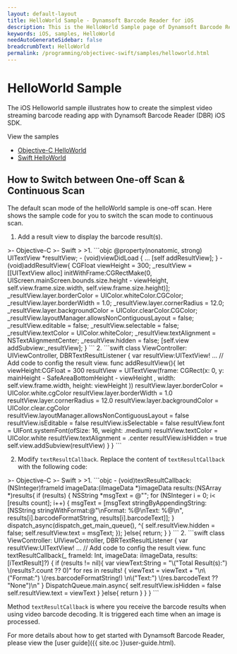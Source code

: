 ```yaml
---
layout: default-layout
title: HelloWorld Sample - Dynamsoft Barcode Reader for iOS
description: This is the HelloWorld Sample page of Dynamsoft Barcode Reader for iOS SDK.
keywords: iOS, samples, HelloWorld
needAutoGenerateSidebar: false
breadcrumbText: HelloWorld
permalink: /programming/objectivec-swift/samples/helloworld.html
---
```


# HelloWorld Sample

The iOS Helloworld sample illustrates how to create the simplest video streaming barcode reading app with Dynamsoft Barcode Reader (DBR) iOS SDK.

View the samples

- <a href="https://github.com/Dynamsoft/barcode-reader-mobile-samples/tree/main/ios/Objective-C/HelloWorldObjC/" target="_blank">Objective-C HelloWorld</a>
- <a href="https://github.com/Dynamsoft/barcode-reader-mobile-samples/tree/main/ios/Swift/HelloWorldSwift/" target="_blank">Swift HelloWorld</a>

## How to Switch between One-off Scan & Continuous Scan

The default scan mode of the helloWorld sample is one-off scan. Here shows the sample code for you to switch the scan mode to continuous scan.

1. Add a result view to display the barcode result(s).

<div class="sample-code-prefix"></div>
>- Objective-C
>- Swift
>
>1. 
```objc
@property(nonatomic, strong) UITextView *resultView;
- (void)viewDidLoad {
   ...
   [self addResultView];
}
- (void)addResultView{
   CGFloat viewHeight = 300;
   _resultView = [[UITextView alloc] initWithFrame:CGRectMake(0, UIScreen.mainScreen.bounds.size.height - viewHeight, self.view.frame.size.width, self.view.frame.size.height)];
   _resultView.layer.borderColor = UIColor.whiteColor.CGColor;
   _resultView.layer.borderWidth = 1.0;
   _resultView.layer.cornerRadius = 12.0;
   _resultView.layer.backgroundColor = UIColor.clearColor.CGColor;
   _resultView.layoutManager.allowsNonContiguousLayout = false;
   _resultView.editable = false;
   _resultView.selectable = false;
   _resultView.textColor = UIColor.whiteColor;
   _resultView.textAlignment = NSTextAlignmentCenter;
   _resultView.hidden = false;
   [self.view addSubview:_resultView];
}
```
2. 
```swift
class ViewController: UIViewController, DBRTextResultListener {
   var resultView:UITextView!
   ...
   // Add code to config the result view.
   func addResultView(){
          let viewHeight:CGFloat = 300
          resultView = UITextView(frame: CGRect(x: 0, y: mainHeight  - SafeAreaBottomHeight - viewHeight , width: self.view.frame.width, height: viewHeight ))
          resultView.layer.borderColor = UIColor.white.cgColor
          resultView.layer.borderWidth = 1.0
          resultView.layer.cornerRadius = 12.0
          resultView.layer.backgroundColor = UIColor.clear.cgColor
          resultView.layoutManager.allowsNonContiguousLayout = false
          resultView.isEditable = false
          resultView.isSelectable = false
          resultView.font = UIFont.systemFont(ofSize: 16, weight: .medium)
          resultView.textColor = UIColor.white
          resultView.textAlignment = .center
          resultView.isHidden = true
          self.view.addSubview(resultView)
   }
}
```

2. Modify `textResultCallback`. Replace the content of `textResultCallback` with the following code:

<div class="sample-code-prefix"></div>
>- Objective-C
>- Swift
>
>1. 
```objc
- (void)textResultCallback:(NSInteger)frameId imageData:(iImageData *)imageData results:(NSArray<iTextResult *> *)results{
   if (results) {
          NSString *msgText = @"";
          for (NSInteger i = 0; i< [results count]; i++) {
             msgText = [msgText stringByAppendingString:[NSString stringWithFormat:@"\nFormat: %@\nText: %@\n", results[i].barcodeFormatString, results[i].barcodeText]];
          }
          dispatch_async(dispatch_get_main_queue(), ^{
             self.resultView.hidden = false;
             self.resultView.text = msgText;
          });
   }else{
          return;
   }
}
```
2. 
```swift
class ViewController: UIViewController, DBRTextResultListener {
   var resultView:UITextView!
   ...
   // Add code to config the result view.
   func textResultCallback(_ frameId: Int, imageData: iImageData, results: [iTextResult]?) {
          if (results != nil){
             var viewText:String = "\("Total Result(s):") \(results?.count ?? 0)"
             for res in results! {
                viewText = viewText + "\n\("Format:") \(res.barcodeFormatString!) \n\("Text:") \(res.barcodeText ?? "None")\n"
             }
             DispatchQueue.main.async{
                self.resultView.isHidden = false
                self.resultView.text = viewText
             }
          }else{
             return
          }
   }
}
```

Method `textResultCallback` is where you receive the barcode results when using video barcode decoding. It is triggered each time when an image is processed.

For more details about how to get started with Dynamsoft Barcode Reader, please view the [user guide]({{ site.oc }}user-guide.html).
